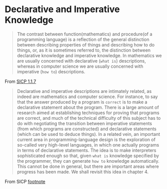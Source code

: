 # Declarative and Imperative Knowledge

> The contrast between function(mathematics) and procedure(of a programming language) is a reflection of the general distinction between describing properties of things and describing how to do things, or, as it is sometimes referred to, the distinction between declarative knowledge and imperative knowledge. In mathematics we are usually concerned with declarative (`what is`) descriptions, whereas in computer science we are usually concerned with imperative (`how to`) descriptions.

From [SICP 1.1.7](https://mitpress.mit.edu/sicp/full-text/book/book-Z-H-10.html#%_sec_1.1.7) 

> Declarative and imperative descriptions are intimately related, as indeed are mathematics and computer science. For instance, to say that the answer produced by a program is `correct` is to make a declarative statement about the program. There is a large amount of research aimed at establishing techniques for proving that programs are correct, and much of the technical difficulty of this subject has to do with negotiating the transition between imperative statements (from which programs are constructed) and declarative statements (which can be used to deduce things). In a related vein, an important current area in programming-language design is the exploration of so-called very high-level languages, in which one actually programs in terms of declarative statements. The idea is to make interpreters sophisticated enough so that, given `what is` knowledge specified by the programmer, they can generate `how to` knowledge automatically. This cannot be done in general, but there are important areas where progress has been made. We shall revisit this idea in chapter 4.

From SICP [footnote](https://mitpress.mit.edu/sicp/full-text/book/book-Z-H-10.html#footnote_Temp_32)